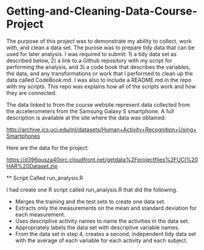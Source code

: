 # Getting-and-Cleaning-Data-Course-Project

The purpose of this project was to demonstrate my ability to collect, work with, and clean a data set. The purose was to prepare tidy data that can be used for later analysis. I was required to submit: 1) a tidy data set as described below, 2) a link to a Github repository with my script for performing the analysis, and 3) a code book that describes the variables, the data, and any transformations or work that I performed to clean up the data called CodeBook.md. I was also to include a README.md in the repo with my scripts. This repo was explains how all of the scripts work and how they are connected. 

The data linked to from the course website represent data collected from the accelerometers from the Samsung Galaxy S smartphone. A full description is available at the site where the data was obtained:

http://archive.ics.uci.edu/ml/datasets/Human+Activity+Recognition+Using+Smartphones

Here are the data for the project:

https://d396qusza40orc.cloudfront.net/getdata%2Fprojectfiles%2FUCI%20HAR%20Dataset.zip

 ** Script Called run_analysis.R
 
 I had create one R script called run_analysis.R that did the following. 

  - Merges the training and the test sets to create one data set.
  - Extracts only the measurements on the mean and standard deviation for each measurement. 
  - Uses descriptive activity names to name the activities in the data set.
  - Appropriately labels the data set with descriptive variable names. 
  - From the data set in step 4, creates a second, independent tidy data set with the average of each variable for each             activity and each subject.

